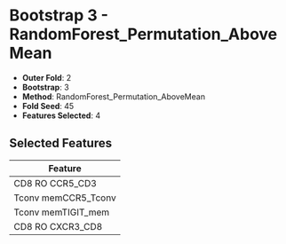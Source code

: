 # Bootstrap 3 - RandomForest_Permutation_AboveMean

- **Outer Fold**: 2
- **Bootstrap**: 3
- **Method**: RandomForest_Permutation_AboveMean
- **Fold Seed**: 45
- **Features Selected**: 4

## Selected Features

| Feature |
|---------|
| CD8 RO CCR5_CD3 |
| Tconv memCCR5_Tconv |
| Tconv memTIGIT_mem |
| CD8 RO CXCR3_CD8 |
